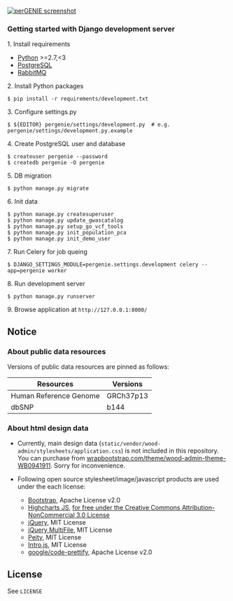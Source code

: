 [![perGENIE screenshot](http://knmkr.info/img/portfolio/pergenie/pergenie.png)](http://pergenie.org/)

### Getting started with Django development server

1\. Install requirements

- [Python](https://www.python.org/) >=2.7,<3
- [PostgreSQL](http://www.postgresql.org/)
- [RabbitMQ](https://www.rabbitmq.com/)

2\. Install Python packages

```
$ pip install -r requirements/development.txt
```

3\. Configure settings.py

```
$ ${EDITOR} pergenie/settings/development.py  # e.g. pergenie/settings/development.py.example
```

4\. Create PostgreSQL user and database

```
$ createuser pergenie --password
$ createdb pergenie -O pergenie
```

5\. DB migration

```
$ python manage.py migrate
```

6\. Init data

```
$ python manage.py createsuperuser
$ python manage.py update_gwascatalog
$ python manage.py setup_go_vcf_tools
$ python manage.py init_population_pca
$ python manage.py init_demo_user
```

7\. Run Celery for job queing

```
$ DJANGO_SETTINGS_MODULE=pergenie.settings.development celery --app=pergenie worker
```

8\. Run development server

```
$ python manage.py runserver
```

9\. Browse application at `http://127.0.0.1:8000/`


## Notice

### About public data resources

Versions of public data resources are pinned as follows:

| Resources              | Versions         |
|------------------------|------------------|
| Human Reference Genome | GRCh37p13        |
| dbSNP                  | b144             |


### About html design data

- Currently, main design data (`static/vendor/wood-admin/stylesheets/application.css`) is not included in this repository. You can purchase from [wrapbootstrap.com/theme/wood-admin-theme-WB0941911](//wrapbootstrap.com/theme/wood-admin-theme-WB0941911). Sorry for inconvenience.

- Following open source stylesheet/image/javascript products are used under the each license:
  - [Bootstrap](//getbootstrap.com/), Apache License v2.0
  - [Highcharts JS](//www.highcharts.com/), [for free under the Creative Commons Attribution-NonCommercial 3.0 License](//shop.highsoft.com/highcharts.html)
  - [jQuery](//jquery.com/), MIT License
  - [jQuery MultiFile](//www.fyneworks.com/jquery/multifile/), MIT License
  - [Peity](//benpickles.github.io/peity/), MIT License
  - [Intro.js](//usablica.github.io/intro.js/), MIT License
  - [google/code-prettify](//github.com/google/code-prettify/), Apache License v2.0


## License

See `LICENSE`
